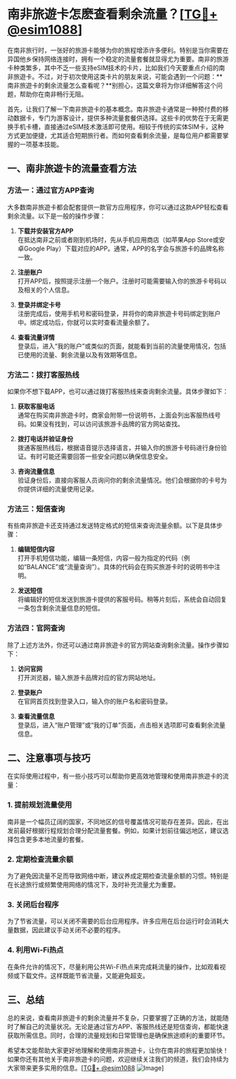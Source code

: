 # 南非旅遊卡怎麽查看剩余流量？[[TG💪+ @esim1088](https://t.me/s/esim1088)]

在南非旅行时，一张好的旅游卡能够为你的旅程增添许多便利。特别是当你需要在异国他乡保持网络连接时，拥有一个稳定的流量套餐就显得尤为重要。南非的旅游卡种类繁多，其中不乏一些支持eSIM技术的卡片，比如我们今天要重点介绍的南非旅遊卡。不过，对于初次使用这类卡片的朋友来说，可能会遇到一个问题：**南非旅遊卡的剩余流量怎么查看呢？**别担心，这篇文章将为你详细解答这个问题，帮助你在南非畅行无阻。

首先，让我们了解一下南非旅遊卡的基本概念。南非旅遊卡通常是一种预付费的移动数据卡，专门为游客设计，提供多种流量套餐供选择。这些卡的优势在于无需更换手机卡槽，直接通过eSIM技术激活即可使用。相较于传统的实体SIM卡，这种方式更加便捷，尤其适合短期旅行者。而如何查看剩余流量，是每位用户都需要掌握的一项基本技能。

## 一、南非旅遊卡的流量查看方法

### 方法一：通过官方APP查询

大多数南非旅遊卡都会配套提供一款官方应用程序，你可以通过这款APP轻松查看剩余流量。以下是一般的操作步骤：

1. **下载并安装官方APP**  
   在抵达南非之前或者刚到机场时，先从手机应用商店（如苹果App Store或安卓Google Play）下载对应的APP。通常，APP的名字会与旅游卡的品牌名称一致。

2. **注册账户**  
   打开APP后，按照提示注册一个账户。注册时可能需要输入你的旅游卡号码以及相关的个人信息。

3. **登录并绑定卡号**  
   注册完成后，使用手机号和密码登录，并将你的南非旅遊卡号码绑定到账户中。绑定成功后，你就可以实时查看流量余额了。

4. **查看流量详情**  
   登录后，进入“我的账户”或类似的页面，就能看到当前的流量使用情况，包括已使用的流量、剩余流量以及有效期等信息。

### 方法二：拨打客服热线

如果你不想下载APP，也可以通过拨打客服热线来查询剩余流量。具体步骤如下：

1. **获取客服电话**  
   通常在购买南非旅遊卡时，商家会附带一份说明书，上面会列出客服热线号码。如果没有找到，可以访问该旅游卡品牌的官方网站查找。

2. **拨打电话并验证身份**  
   拨通客服热线后，根据语音提示选择语言，并输入你的旅游卡号码进行身份验证。有时可能还需要回答一些安全问题以确保信息安全。

3. **咨询流量信息**  
   验证身份后，直接向客服人员询问你的剩余流量情况。他们会根据你的卡号为你提供详细的流量使用记录。

### 方法三：短信查询

有些南非旅遊卡还支持通过发送特定格式的短信来查询流量余额。以下是具体步骤：

1. **编辑短信内容**  
   打开手机短信功能，编辑一条短信，内容一般为指定的代码（例如“BALANCE”或“流量查询”）。具体的代码会在购买旅游卡时的说明书中注明。

2. **发送短信**  
   将编辑好的短信发送到旅游卡提供的客服号码。稍等片刻后，系统会自动回复一条包含剩余流量信息的短信。

### 方法四：官网查询

除了上述方法外，你还可以通过南非旅遊卡的官方网站查询剩余流量。操作步骤如下：

1. **访问官网**  
   打开浏览器，输入旅游卡品牌对应的官方网站地址。

2. **登录账户**  
   在官网首页找到登录入口，输入你的账户名和密码登录。

3. **查看流量信息**  
   登录后，进入“账户管理”或“我的订单”页面，点击相关选项即可查看剩余流量信息。

## 二、注意事项与技巧

在实际使用过程中，有一些小技巧可以帮助你更高效地管理和使用南非旅遊卡的流量：

### 1. 提前规划流量使用
南非是一个幅员辽阔的国家，不同地区的信号覆盖情况可能存在差异。因此，在出发前最好根据行程规划合理分配流量套餐。例如，如果计划前往偏远地区，建议选择包含更多本地流量的套餐。

### 2. 定期检查流量余额
为了避免因流量不足而导致网络中断，建议养成定期检查流量余额的习惯。特别是在长途旅行或频繁使用网络的情况下，及时补充流量尤为重要。

### 3. 关闭后台程序
为了节省流量，可以关闭不需要的后台应用程序。许多应用在后台运行时会消耗大量数据，因此建议手动关闭不必要的程序。

### 4. 利用Wi-Fi热点
在条件允许的情况下，尽量利用公共Wi-Fi热点来完成耗流量的操作，比如观看视频或下载文件。这样既能节省流量，又能避免超支。

## 三、总结

总的来说，查看南非旅遊卡的剩余流量并不复杂，只要掌握了正确的方法，就能随时了解自己的流量状况。无论是通过官方APP、客服热线还是短信查询，都能快速获取所需信息。同时，合理的流量规划和日常管理也是确保旅途顺利的重要环节。

希望本文能帮助大家更好地理解和使用南非旅遊卡，让你在南非的旅程更加愉快！如果你还有其他关于南非旅遊卡的问题，欢迎继续关注我们的频道，我们会持续为大家带来更多实用的信息。[[TG💪+ @esim1088](https://t.me/s/esim1088) ![Image](https://i.postimg.cc/4NQfJmqS/Snipaste-2025-05-13-00-14-12.png)]